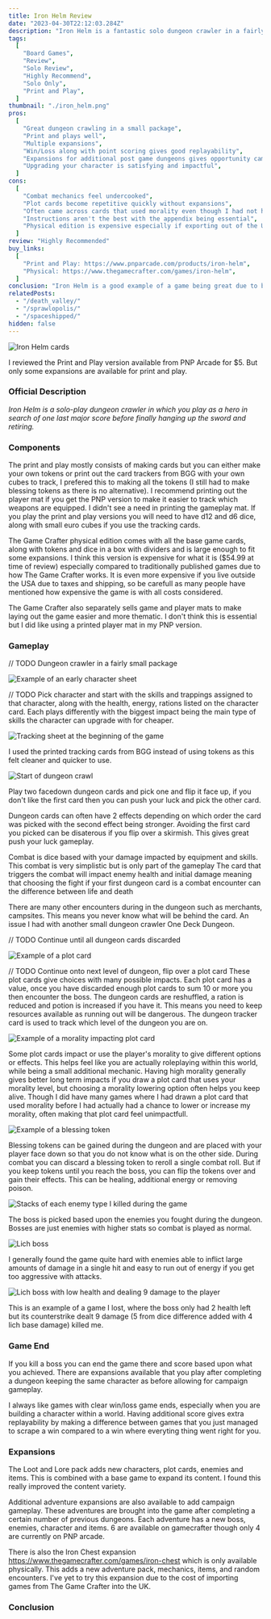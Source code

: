 ```yaml
---
title: Iron Helm Review
date: "2023-04-30T22:12:03.284Z"
description: "Iron Helm is a fantastic solo dungeon crawler in a fairly small package."
tags:
  [
    "Board Games",
    "Review",
    "Solo Review",
    "Highly Recommend",
    "Solo Only",
    "Print and Play",
  ]
thumbnail: "./iron_helm.png"
pros:
  [
    "Great dungeon crawling in a small package",
    "Print and plays well",
    "Multiple expansions",
    "Win/Loss along with point scoring gives good replayability",
    "Expansions for additional post game dungeons gives opportunity campaign playthroughs",
    "Upgrading your character is satisfying and impactful",
  ]
cons:
  [
    "Combat mechanics feel undercooked",
    "Plot cards become repetitive quickly without expansions",
    "Often came across cards that used morality even though I had not had the chance to increase/decrease my morality yet",
    "Instructions aren't the best with the appendix being essential",
    "Physical edition is expensive especially if exporting out of the USA",
  ]
review: "Highly Recommended"
buy_links:
  [
    "Print and Play: https://www.pnparcade.com/products/iron-helm",
    "Physical: https://www.thegamecrafter.com/games/iron-helm",
  ]
conclusion: "Iron Helm is a good example of a game being great due to being sum of its parts. The combat is very simple but when combined with all the other mechanics it comes together to give the feeling of dungeon crawling in a small package."
relatedPosts:
  - "/death_valley/"
  - "/sprawlopolis/"
  - "/spaceshipped/"
hidden: false
---
```


![Iron Helm cards](./iron_helm.png)

I reviewed the Print and Play version available from PNP Arcade for $5. But only some expansions are available for print and play.

### Official Description

_Iron Helm is a solo-play dungeon crawler in which you play as a hero in search of one last major score before finally hanging up the sword and retiring._

### Components

The print and play mostly consists of making cards but you can either make your own tokens or print out the card trackers from BGG with your own cubes to track, I prefered this to making all the tokens (I still had to make blessing tokens as there is no alternative). I recommend printing out the player mat if you get the PNP version to make it easier to track which weapons are equipped. I didn't see a need in printing the gameplay mat. If you play the print and play versions you will need to have d12 and d6 dice, along with small euro cubes if you use the tracking cards.

The Game Crafter physical edition comes with all the base game cards, along with tokens and dice in a box with dividers and is large enough to fit some expansions. I think this version is expensive for what it is ($54.99 at time of review) especially compared to traditionally published games due to how The Game Crafter works. It is even more expensive if you live outside the USA due to taxes and shipping, so be carefull as many people have mentioned how expensive the game is with all costs considered.

The Game Crafter also separately sells game and player mats to make laying out the game easier and more thematic. I don't think this is essential but I did like using a printed player mat in my PNP version.

### Gameplay

// TODO
Dungeon crawler in a fairly small package

![Example of an early character sheet](./iron_character_sheet_early.jpg)

// TODO
Pick character and start with the skills and trappings assigned to that character, along with the health, energy, rations listed on the character card. Each plays differently with the biggest impact being the main type of skills the character can upgrade with for cheaper.

![Tracking sheet at the beginning of the game](./iron_tracker_sheet_early.jpg)

I used the printed tracking cards from BGG instead of using tokens as this felt cleaner and quicker to use.

![Start of dungeon crawl](./iron_dungeon_1.jpg)

Play two facedown dungeon cards and pick one and flip it face up, if you don't like the first card then you can push your luck and pick the other card.

Dungeon cards can often have 2 effects depending on which order the card was picked with the second effect being stronger. Avoiding the first card you picked can be disaterous if you flip over a skirmish. This gives great push your luck gameplay.

Combat is dice based with your damage impacted by equipment and skills. This combat is very simplistic but is only part of the gameplay
The card that triggers the combat will impact enemy health and initial damage meaning that choosing the fight if your first dungeon card is a combat encounter can the difference between life and death

There are many other encounters during in the dungeon such as merchants, campsites. This means you never know what will be behind the card. An issue I had with another small dungeon crawler One Deck Dungeon.

// TODO
Continue until all dungeon cards discarded

![Example of a plot card](./iron_plot_example.jpg)

// TODO
Continue onto next level of dungeon, flip over a plot card
These plot cards give choices with many possible impacts. Each plot card has a value, once you have discarded enough plot cards to sum 10 or more you then encounter the boss. The dungeon cards are reshuffled, a ration is reduced and potion is increased if you have it. This means you need to keep resources available as running out will be dangerous. The dungeon tracker card is used to track which level of the dungeon you are on.

![Example of a morality impacting plot card](./iron_morality.jpg)

Some plot cards impact or use the player's morality to give different options or effects. This helps feel like you are actually roleplaying within this world, while being a small additional mechanic. Having high morality generally gives better long term impacts if you draw a plot card that uses your morality level, but choosing a morality lowering option often helps you keep alive. Though I did have many games where I had drawn a plot card that used morality before I had actually had a chance to lower or increase my morality, often making that plot card feel unimpactfull.

![Example of a blessing token](./iron_blessing.jpg)

Blessing tokens can be gained during the dungeon and are placed with your player face down so that you do not know what is on the other side. During combat you can discard a blessing token to reroll a single combat roll. But if you keep tokens until you reach the boss, you can flip the tokens over and gain their effects. This can be healing, additional energy or removing poison.

![Stacks of each enemy type I killed during the game](./iron_count_enemies.jpg)

The boss is picked based upon the enemies you fought during the dungeon. Bosses are just enemies with higher stats so combat is played as normal.

![Lich boss](./iron_boss.jpg)

I generally found the game quite hard with enemies able to inflict large amounts of damage in a single hit and easy to run out of energy if you get too aggressive with attacks.

![Lich boss with low health and dealing 9 damage to the player](./iron_boss_loss.jpg)

This is an example of a game I lost, where the boss only had 2 health left but its counterstrike dealt 9 damage (5 from dice difference added with 4 lich base damage) killed me.

### Game End

If you kill a boss you can end the game there and score based upon what you achieved. There are expansions available that you play after completing a dungeon keeping the same character as before allowing for campaign gameplay.

I always like games with clear win/loss game ends, especially when you are building a character within a world. Having additional score gives extra replayability by making a difference between games that you just managed to scrape a win compared to a win where everyting thing went right for you.

### Expansions

The Loot and Lore pack adds new characters, plot cards, enemies and items. This is combined with a base game to expand its content. I found this really improved the content variety.

Additional adventure expansions are also available to add campaign gameplay. These adventures are brought into the game after completing a certain number of previous dungeons. Each adventure has a new boss, enemies, character and items. 6 are available on gamecrafter though only 4 are currently on PNP arcade.

There is also the Iron Chest expansion https://www.thegamecrafter.com/games/iron-chest which is only available physically. This adds a new adventure pack, mechanics, items, and random encounters. I've yet to try this expansion due to the cost of importing games from The Game Crafter into the UK.

### Conclusion
